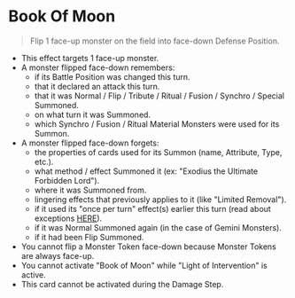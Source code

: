 # Book Of Moon

> Flip 1 face-up monster on the field into face-down Defense Position.

*   This effect targets 1 face-up monster.
*   A monster flipped face-down remembers:
    *   if its Battle Position was changed this turn.
    *   that it declared an attack this turn.
    *   that it was Normal / Flip / Tribute / Ritual / Fusion / Synchro / Special Summoned.
    *   on what turn it was Summoned.
    *   which Synchro / Fusion / Ritual Material Monsters were used for its Summon.
*   A monster flipped face-down forgets:
    *   the properties of cards used for its Summon (name, Attribute, Type, etc.).
    *   what method / effect Summoned it (ex: "Exodius the Ultimate Forbidden Lord").
    *   where it was Summoned from.
    *   lingering effects that previously applies to it (like "Limited Removal").
    *   if it used its "once per turn" effect(s) earlier this turn (read about exceptions [HERE](https://www.edisonformat.com/home/basic-strategy-flip-flop-fundamentals)).
    *   if it was Normal Summoned again (in the case of Gemini Monsters).
    *   if it had been Flip Summoned.
*   You cannot flip a Monster Token face-down because Monster Tokens are always face-up.
*   You cannot activate "Book of Moon" while "Light of Intervention" is active.
*   This card cannot be activated during the Damage Step.
